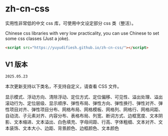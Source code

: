 # zh-cn-css
实用性非常低的中文 css 库，可使用中文设定部分 css 类（整活）。

Chinese css libraries with very low practicality, you can use Chinese to set some css classes (Just a joke).

```html
<script src="https://yuyudifiesh.github.io/zh-cn-css/"></script>
```

## V1 版本
`2025.05.23`

本次更新支持以下类名，不支持自定义，请查看 CSS 文件。

显示模式、浮动方向、清除浮动、定位方式、定位偏移、可见性、溢出处理、溢出滚动行为、定位层级、显示顺序、弹性布局、弹性方向、弹性换行、弹性对齐、弹性项目对齐、弹性项目分布、网格布局、网格模板、网格列、网格行、网格间距、自动流、子元素对齐、内容分布、表格布局、列宽、断词方式、边框宽度、文本阴影、文本缩进、文本溢出、白色填充、字母间距、行高、字体粗细、文本对齐、文本装饰、文本大小、边距、背景颜色、边框颜色、文本颜色
